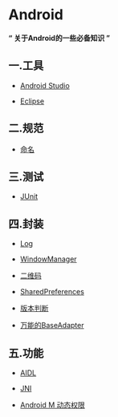 # Android

**“ 关于Android的一些必备知识 ”**

## 一.工具

- [Android Studio](https://github.com/LiuGuiLinAndroid/Android/blob/master/%E5%B7%A5%E5%85%B7/Android%20Studio/AndroidStudio.md)

- [Eclipse](https://github.com/LiuGuiLinAndroid/Android/blob/master/%E5%B7%A5%E5%85%B7/Eclipse/Eclipse.md)

## 二.规范

- [命名](https://github.com/LiuGuiLinAndroid/Android/blob/master/%E8%A7%84%E8%8C%83/%E5%91%BD%E5%90%8D/%E5%91%BD%E5%90%8D%E8%A7%84%E8%8C%83.md)

## 三.测试

- [JUnit](https://github.com/LiuGuiLinAndroid/Android/blob/master/%E6%B5%8B%E8%AF%95/JUnit/JUnit.md)

## 四.封装

- [Log](https://github.com/LiuGuiLinAndroid/Android/blob/master/%E5%B0%81%E8%A3%85/Log/L.java)

- [WindowManager](https://github.com/LiuGuiLinAndroid/Android/blob/master/%E5%B0%81%E8%A3%85/WindowManager/WindowManager.md)

- [二维码](https://github.com/LiuGuiLinAndroid/Android/blob/master/%E5%B0%81%E8%A3%85/%E4%BA%8C%E7%BB%B4%E7%A0%81/%E4%BA%8C%E7%BB%B4%E7%A0%81.md)

- [SharedPreferences](https://github.com/LiuGuiLinAndroid/Android/blob/master/%E5%B0%81%E8%A3%85/SharedPreferences/SharePreUtils.java)

- [版本判断](https://github.com/LiuGuiLinAndroid/Android/blob/master/%E5%B0%81%E8%A3%85/%E7%89%88%E6%9C%AC%E5%88%A4%E6%96%AD/VersionUtils.java)

- [万能的BaseAdapter](https://github.com/LiuGuiLinAndroid/Android/blob/master/%E5%B0%81%E8%A3%85/%E4%B8%87%E8%83%BD%E7%9A%84BaseAdapter/%E4%B8%87%E8%83%BD%E7%9A%84BaseAdapter.md)

## 五.功能

- [AIDL](https://github.com/LiuGuiLinAndroid/Android/blob/master/%E5%8A%9F%E8%83%BD/AIDL/AIDL.md)

- [JNI]()

- [Android M 动态权限]()